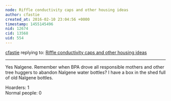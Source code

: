 ```yaml
---
node: Riffle conductivity caps and other housing ideas
author: cfastie
created_at: 2016-02-10 23:04:56 +0000
timestamp: 1455145496
nid: 12674
cid: 13568
uid: 554
---
```




[cfastie](../profile/cfastie) replying to: [Riffle conductivity caps and other housing ideas](../notes/mathew/02-10-2016/riffle-conductivity-caps-and-other-housing-ideas)

----
Yes Nalgene. Remember when BPA drove all responsible mothers and other tree huggers to abandon Nalgene water bottles?  I have a box in the shed full of old Nalgene bottles. 

Hoarders: 1  
Normal people: 0